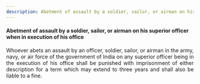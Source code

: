 ```yaml
---
description: Abetment of assault by a soldier, sailor, or airman on his superior officer when in execution of his office
---
```


#### Abetment of assault by a soldier, sailor, or airman on his superior officer when in execution of his office
<div style="text-align: justify">

Whoever abets an assault by an officer, soldier, sailor, or airman in the army, navy, or air force of the government of India on any superior officer being in the execution of his office shall be punished with imprisonment of either description for a term which may extend to three years and shall also be liable to a fine.

</div>

